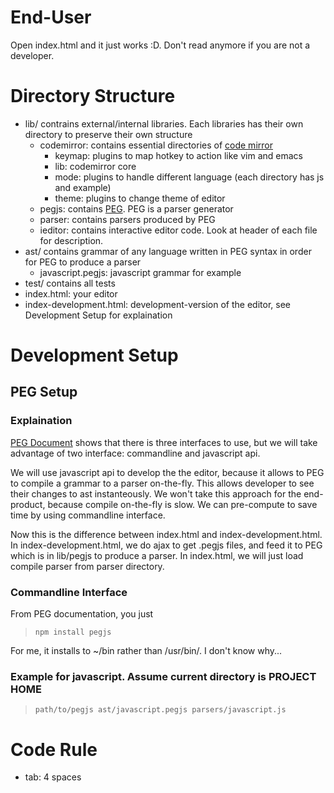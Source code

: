 # End-User
Open index.html and it just works :D. Don't read anymore if you are not a developer.

# Directory Structure
+ lib/ contrains external/internal libraries. Each libraries has their own directory to preserve their own structure  
    - codemirror: contains essential directories of [code mirror](http://codemirror.net/)
        * keymap: plugins to map hotkey to action like vim and emacs
        * lib: codemirror core
        * mode: plugins to handle different language (each directory has js and example)
        * theme: plugins to change theme of editor
    - pegjs: contains [PEG](http://pegjs.majda.cz/). PEG is a parser generator 
    - parser: contains parsers produced by PEG
    - ieditor: contains interactive editor code. Look at header of each file for description.
+ ast/ contains grammar of any language written in PEG syntax in order for PEG to produce a parser
    - javascript.pegjs: javascript grammar for example
+ test/ contains all tests
+ index.html: your editor
+ index-development.html: development-version of the editor, see Development Setup for explaination

# Development Setup
## PEG Setup
### Explaination
[PEG Document](http://pegjs.majda.cz/documentation) shows that there is three interfaces to use, 
but we will take advantage of two interface: commandline and javascript api.

We will use javascript api to develop the the editor, because it allows to PEG to compile a grammar
to a parser on-the-fly. This allows developer to see their changes to ast instanteously. We
won't take this approach for the end-product, because compile on-the-fly is slow. We can pre-compute
to save time by using commandline interface.

Now this is the difference between index.html and index-development.html. In index-development.html,
we do ajax to get .pegjs files, and feed it to PEG which is in lib/pegjs to produce a parser. 
In index.html, we will just load compile parser from parser directory.

### Commandline Interface
From PEG documentation, you just 

> `npm install pegjs`

For me, it installs to ~/bin rather than /usr/bin/. I don't know why...

### Example for javascript. Assume current directory is PROJECT HOME
> `path/to/pegjs ast/javascript.pegjs parsers/javascript.js`


# Code Rule
+ tab: 4 spaces
